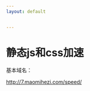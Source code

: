 ```yaml
---
layout: default


---
```

<!--https://github.com/napoler/Tindex/blob/master/index.md-->


# 静态js和css加速

基本域名：

http://7.maomihezi.com/speed/


